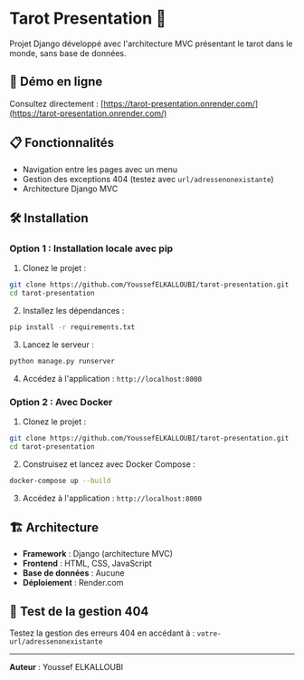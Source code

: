 # Tarot Presentation 🔮

Projet Django développé avec l'architecture MVC présentant le tarot dans le monde, sans base de données.

## 🚀 Démo en ligne

Consultez directement : [https://tarot-presentation.onrender.com/](https://tarot-presentation.onrender.com/)

## 📋 Fonctionnalités

- Navigation entre les pages avec un menu
- Gestion des exceptions 404 (testez avec `url/adressenonexistante`)
- Architecture Django MVC

## 🛠️ Installation

### Option 1 : Installation locale avec pip

1. Clonez le projet :
```bash
git clone https://github.com/YoussefELKALLOUBI/tarot-presentation.git
cd tarot-presentation
```

2. Installez les dépendances :
```bash
pip install -r requirements.txt
```

3. Lancez le serveur :
```bash
python manage.py runserver
```

4. Accédez à l'application : `http://localhost:8000`

### Option 2 : Avec Docker

1. Clonez le projet :
```bash
git clone https://github.com/YoussefELKALLOUBI/tarot-presentation.git
cd tarot-presentation
```

2. Construisez et lancez avec Docker Compose :
```bash
docker-compose up --build
```

3. Accédez à l'application : `http://localhost:8000`

## 🏗️ Architecture

- **Framework** : Django (architecture MVC)
- **Frontend** : HTML, CSS, JavaScript
- **Base de données** : Aucune
- **Déploiement** : Render.com

## 🔧 Test de la gestion 404

Testez la gestion des erreurs 404 en accédant à : `votre-url/adressenonexistante`

---

**Auteur** : Youssef ELKALLOUBI  
